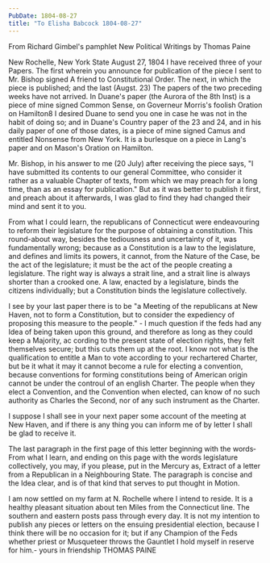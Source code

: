 ```yaml
---
PubDate: 1804-08-27
title: "To Elisha Babcock 1804-08-27"
---
```


From Richard Gimbel's pamphlet New Political Writings by Thomas Paine


New Rochelle, New York State
August 27, 1804
I have received three of your Papers. The first wherein you announce for publication of the piece I sent to Mr. Bishop signed A friend to Constitutional Order. The next, in which the piece is published; and the last (Augst. 23) The papers of the two preceding weeks have not arrived. In Duane's paper (the Aurora of the 8th Inst) is a piece of mine signed Common Sense, on Governeur Morris's foolish Oration on Hamilton8 I desired Duane to send you one in case he was not in the habit of doing so; and in Duane's Country paper of the 23 and 24, and in his daily paper of one of those dates, is a piece of mine signed Camus and entitled Nonsense from New York. It is a burlesque on a piece in Lang's paper and on Mason's Oration on Hamilton.

Mr. Bishop, in his answer to me (20 July) after receiving the piece says, "I have submitted its contents to our general Committee, who consider it rather as a valuable Chapter of texts, from which we may preach for a long time, than as an essay for publication." But as it was better to publish it first, and preach about it afterwards, I was glad to find they had changed their mind and sent it to you.

From what I could learn, the republicans of Connecticut were endeavouring to reform their legislature for the purpose of obtaining a constitution. This round-about way, besides the tediousness and uncertainty of it, was fundamentally wrong; because as a Constitution is a law to the legislature, and defines and limits its powers, it cannot, from the Nature of the Case, be the act of the legislature; it must be the act of the people creating a legislature. The right way is always a strait line, and a strait line is always shorter than a crooked one. A law, enacted by a legislature, binds the citizens individually; but a Constitution binds the legislature collectively.

I see by your last paper there is to be "a Meeting of the republicans at New Haven, not to form a Constitution, but to consider the expediency of proposing this measure to the people." - I much question if the feds had any Idea of being taken upon this ground, and therefore as long as they could keep a Majority, ac­ cording to the present state of election rights, they felt themselves secure; but this cuts them up at the root. I know not what is the qualification to entitle a Man to vote according to your rechartered Charter, but be it what it may it cannot become a rule for electing a convention, because conventions for forming constitutions being of American origin cannot be under the controul of an english Charter. The people when they elect a Convention, and the Convention when elected, can know of no such authority as Charles the Second, nor of any such instrument as the Charter.

I suppose I shall see in your next paper some account of the meeting at New­ Haven, and if there is any thing you can inform me of by letter I shall be glad to receive it.

The last paragraph in the first page of this letter beginning with the words­ From what I learn, and ending on this page with the words legislature collectively, you may, if you please, put in the Mercury as, Extract of a letter from a Republican in a Neighbouring State. The paragraph is concise and the Idea clear, and is of that kind that serves to put thought in Motion.

I am now settled on my farm at N. Rochelle where I intend to reside. It is a healthy pleasant situation about ten Miles from the Connecticut line. The southern and eastern posts pass through every day. It is not my intention to publish any pieces or letters on the ensuing presidential election, because I think there will be no occasion for it; but if any Champion of the Feds whether priest or Musqueteer throws the Gauntlet I hold myself in reserve for him.-
yours in friendship
THOMAS PAINE
